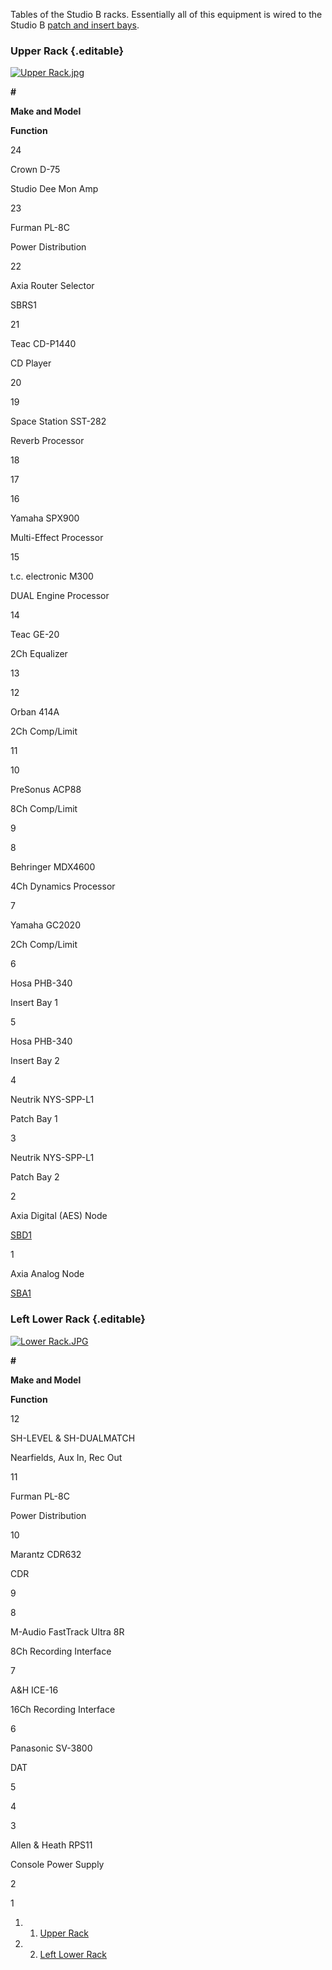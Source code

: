 Tables of the Studio B racks. Essentially all of this equipment is wired
to the Studio B [patch and insert
bays](https://wiki.wmfo.org/Training/Studio_B/Patch_Bays "Patch Bays").

### Upper Rack {.editable}

[![Upper
Rack.jpg](https://wiki.wmfo.org/@api/deki/files/480/=Upper_Rack.jpg?size=webview)](https://wiki.wmfo.org/@api/deki/files/480/=Upper_Rack.jpg "Upper Rack.jpg")

**\#**

**Make and Model**

**Function**

24

Crown D-75

Studio Dee Mon Amp

23

Furman PL-8C

Power Distribution

22

Axia Router Selector

SBRS1

21

Teac CD-P1440

CD Player

20

19

Space Station SST-282

Reverb Processor

18

17

16

Yamaha SPX900

Multi-Effect Processor

15

t.c. electronic M300

DUAL Engine Processor

14

Teac GE-20

2Ch Equalizer

13

12

Orban 414A

2Ch Comp/Limit

11

10

PreSonus ACP88

8Ch Comp/Limit

9

8

Behringer MDX4600

4Ch Dynamics Processor

7

Yamaha GC2020

2Ch Comp/Limit

6

Hosa PHB-340

Insert Bay 1

5

Hosa PHB-340

Insert Bay 2

4

Neutrik NYS-SPP-L1

Patch Bay 1

3

Neutrik NYS-SPP-L1

Patch Bay 2

2

Axia Digital (AES) Node

[SBD1](https://wiki.wmfo.org/index.php?title=Operations/Diagrams_%26_Tables/Axia_Normal_Tables/SBD1 "SBD1")

1

Axia Analog Node

[SBA1](https://wiki.wmfo.org/index.php?title=Operations/Diagrams_%26_Tables/Axia_Normal_Tables/SBA1 "SBA1")

### Left Lower Rack {.editable}

[![Lower
Rack.JPG](https://wiki.wmfo.org/@api/deki/files/481/=Lower_Rack.JPG?size=webview)](https://wiki.wmfo.org/@api/deki/files/481/=Lower_Rack.JPG "Lower Rack.JPG")

**\#**

**Make and Model**

**Function**

12

SH-LEVEL & SH-DUALMATCH

Nearfields, Aux In, Rec Out

11

Furman PL-8C

Power Distribution

10

Marantz CDR632

CDR

9

8

M-Audio FastTrack Ultra 8R

8Ch Recording Interface

7

A&H ICE-16

16Ch Recording Interface

6

Panasonic SV-3800

DAT

5

4

3

Allen & Heath RPS11

Console Power Supply

2

1

1.  1. [Upper Rack](#Upper_Rack)
2.  2. [Left Lower Rack](#Left_Lower_Rack)

